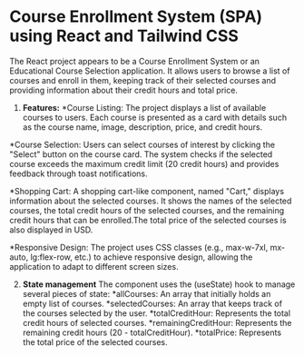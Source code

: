 # Course Enrollment System (SPA) using React and Tailwind CSS

The React project appears to be a Course Enrollment System or an Educational Course Selection application. It allows users to browse a list of courses and enroll in them, keeping track of their selected courses and providing information about their credit hours and total price.

1. **Features:**
*Course Listing:
    The project displays a list of available courses to users. Each course is presented as a card with details such as the course name, image, description, price, and credit hours.

*Course Selection:
    Users can select courses of interest by clicking the "Select" button on the course card.
    The system checks if the selected course exceeds the maximum credit limit (20 credit hours) and provides feedback through toast notifications.

*Shopping Cart:
    A shopping cart-like component, named "Cart," displays information about the selected courses.
    It shows the names of the selected courses, the total credit hours of the selected courses, and the remaining credit hours that can be enrolled.The total price of the selected courses is also displayed in USD.

*Responsive Design:
    The project uses CSS classes (e.g., max-w-7xl, mx-auto, lg:flex-row, etc.) to achieve responsive design, allowing the application to adapt to different screen sizes.


2. **State management**
    The component uses the (useState) hook to manage several pieces of state:
        *allCourses: An array that initially holds an empty list of courses.
        *selectedCourses: An array that keeps track of the courses selected by the user.
        *totalCreditHour: Represents the total credit hours of selected courses.
        *remainingCreditHour: Represents the remaining credit hours (20 - totalCreditHour).
        *totalPrice: Represents the total price of the selected courses.
